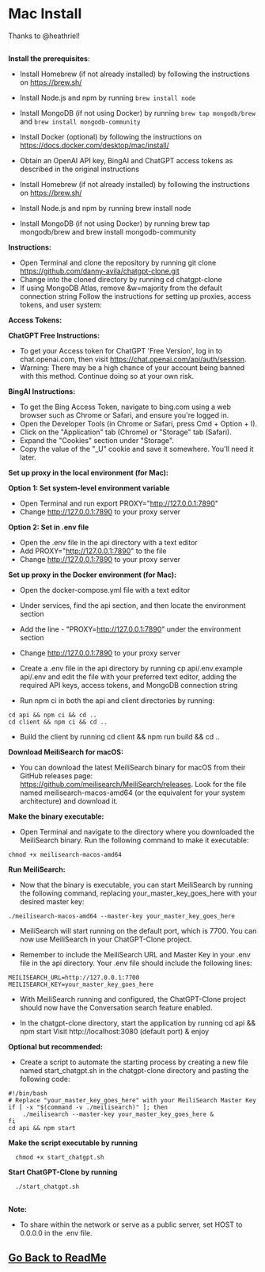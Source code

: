 ﻿# Mac Install
Thanks to @heathriel!
##

**Install the prerequisites**:
  - Install Homebrew (if not already installed) by following the instructions on https://brew.sh/
  - Install Node.js and npm by running `brew install node`
  - Install MongoDB (if not using Docker) by running `brew tap mongodb/brew` and `brew install mongodb-community`
  - Install Docker (optional) by following the instructions on https://docs.docker.com/desktop/mac/install/
  - Obtain an OpenAI API key, BingAI and ChatGPT access tokens as described in the original instructions

  - Install Homebrew (if not already installed) by following the instructions on https://brew.sh/
  - Install Node.js and npm by running brew install node
  - Install MongoDB (if not using Docker) by running brew tap mongodb/brew and brew install mongodb-community

 **Instructions:**

  - Open Terminal and clone the repository by running git clone https://github.com/danny-avila/chatgpt-clone.git
  - Change into the cloned directory by running cd chatgpt-clone
  - If using MongoDB Atlas, remove &w=majority from the default connection string
Follow the instructions for setting up proxies, access tokens, and user system:

**Access Tokens:**

**ChatGPT Free Instructions:**

  - To get your Access token for ChatGPT 'Free Version', log in to chat.openai.com, then visit https://chat.openai.com/api/auth/session.
  - Warning: There may be a high chance of your account being banned with this method. Continue doing so at your own risk.

**BingAI Instructions:**

  - To get the Bing Access Token, navigate to bing.com using a web browser such as Chrome or Safari, and ensure you're logged in.
  - Open the Developer Tools (in Chrome or Safari, press Cmd + Option + I).
  - Click on the "Application" tab (Chrome) or "Storage" tab (Safari).
  - Expand the "Cookies" section under "Storage".
  - Copy the value of the "_U" cookie and save it somewhere. You'll need it later.

**Set up proxy in the local environment (for Mac):**

**Option 1: Set system-level environment variable**

  - Open Terminal and run export PROXY="http://127.0.0.1:7890"
  - Change http://127.0.0.1:7890 to your proxy server

**Option 2: Set in .env file**

  - Open the .env file in the api directory with a text editor
  - Add PROXY="http://127.0.0.1:7890" to the file
  - Change http://127.0.0.1:7890 to your proxy server

**Set up proxy in the Docker environment (for Mac):**

  - Open the docker-compose.yml file with a text editor
  - Under services, find the api section, and then locate the environment section
  - Add the line - "PROXY=http://127.0.0.1:7890" under the environment section
  - Change http://127.0.0.1:7890 to your proxy server



  - Create a .env file in the api directory by running cp api/.env.example api/.env and edit the file with your preferred text editor, adding the required API keys, access tokens, and MongoDB connection string
  - Run npm ci in both the api and client directories by running:

```
cd api && npm ci && cd ..
cd client && npm ci && cd ..
```

  - Build the client by running cd client && npm run build && cd ..

**Download MeiliSearch for macOS:**
  - You can download the latest MeiliSearch binary for macOS from their GitHub releases page: https://github.com/meilisearch/MeiliSearch/releases. Look for the file named meilisearch-macos-amd64 (or the equivalent for your system architecture) and download it.

**Make the binary executable:**
  - Open Terminal and navigate to the directory where you downloaded the MeiliSearch binary. Run the following command to make it executable:

```
chmod +x meilisearch-macos-amd64
```

**Run MeiliSearch:**
  - Now that the binary is executable, you can start MeiliSearch by running the following command, replacing your_master_key_goes_here with your desired master key:

```
./meilisearch-macos-amd64 --master-key your_master_key_goes_here
```

  - MeiliSearch will start running on the default port, which is 7700. You can now use MeiliSearch in your ChatGPT-Clone project.

  - Remember to include the MeiliSearch URL and Master Key in your .env file in the api directory. Your .env file should include the following lines:

```
MEILISEARCH_URL=http://127.0.0.1:7700
MEILISEARCH_KEY=your_master_key_goes_here
```

  - With MeiliSearch running and configured, the ChatGPT-Clone project should now have the Conversation search feature enabled.

  - In the chatgpt-clone directory, start the application by running cd api && npm start
Visit http://localhost:3080 (default port) & enjoy

**Optional but recommended:**

  - Create a script to automate the starting process by creating a new file named start_chatgpt.sh in the chatgpt-clone directory and pasting the following code:

```
#!/bin/bash
# Replace "your_master_key_goes_here" with your MeiliSearch Master Key
if [ -x "$(command -v ./meilisearch)" ]; then
    ./meilisearch --master-key your_master_key_goes_here &
fi
cd api && npm start
```

**Make the script executable by running** 

```
  chmod +x start_chatgpt.sh
```

  **Start ChatGPT-Clone by running** 
```
  ./start_chatgpt.sh
```
##
**Note:**
  - To share within the network or serve as a public server, set HOST to 0.0.0.0 in the .env file.

##

## [Go Back to ReadMe](../../README.md)
